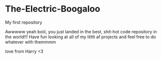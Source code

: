 # The-Electric-Boogaloo
My first repository

Awwwww yeah boiii, you just landed in the best, shit-hot code repository in the world!!!
Have fun looking at all of my litttt af projects and feel free to do whatever with themmmm

love from Harry <3
